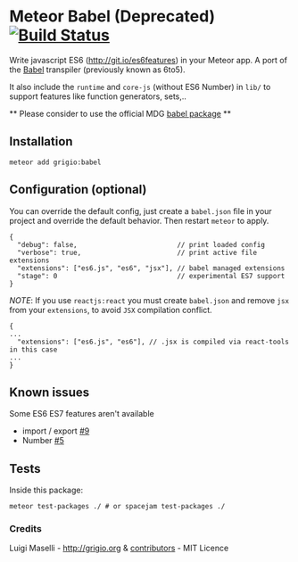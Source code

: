 # Meteor Babel (Deprecated)[![Build Status](https://travis-ci.org/grigio/meteor-babel.svg?branch=master)](https://travis-ci.org/grigio/meteor-babel)

Write javascript ES6 (http://git.io/es6features) in your Meteor app. A port of the [Babel](https://babeljs.io) transpiler (previously known as 6to5).

It also include the `runtime` and `core-js` (without ES6 Number) in `lib/` to support features like function generators, sets,..

** Please consider to use the official MDG [babel package](https://atmospherejs.com/meteor/babel-compiler) **

## Installation

```
meteor add grigio:babel
```

## Configuration (optional)

You can override the default config, just create a `babel.json` file in your project and override the default behavior. Then restart `meteor` to apply.

```
{
  "debug": false,                         // print loaded config
  "verbose": true,                        // print active file extensions
  "extensions": ["es6.js", "es6", "jsx"], // babel managed extensions
  "stage": 0                              // experimental ES7 support
}

```
*NOTE*: If you use `reactjs:react` you must create `babel.json` and remove `jsx` from your `extensions`, to avoid `JSX` compilation conflict.

```
{
...
  "extensions": ["es6.js", "es6"], // .jsx is compiled via react-tools in this case
...
}
```

## Known issues

Some ES6 ES7 features aren't available

- import / export [#9](https://github.com/grigio/meteor-babel/issues/9)
- Number [#5](https://github.com/grigio/meteor-babel/issues/5)

## Tests

Inside this package:

```
meteor test-packages ./ # or spacejam test-packages ./
```


### Credits

Luigi Maselli - http://grigio.org  & [contributors](https://github.com/grigio/meteor-babel/graphs/contributors) - MIT Licence
